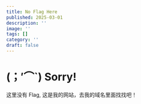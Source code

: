 ```yaml
---
title: No Flag Here
published: 2025-03-01
description: ''
image: ''
tags: []
category: ''
draft: false 
---
```


# (；′⌒`) Sorry!

这里没有 Flag, 这是我的网站，去我的域名里面找找吧！